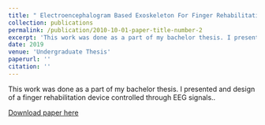 ```yaml
---
title: " Electroencephalogram Based Exoskeleton For Finger Rehabilitation"
collection: publications
permalink: /publication/2010-10-01-paper-title-number-2
excerpt: 'This work was done as a part of my bachelor thesis. I presented and design of a finger rehabilitation device controlled through EEG signals.'
date: 2019
venue: 'Undergraduate Thesis'
paperurl: ''
citation: ''
---
```

This work was done as a part of my bachelor thesis. I presented and design of a finger rehabilitation device controlled through EEG signals..

[Download paper here](https://drive.google.com/file/d/1lzmUZu1rjwyPikZrpBadm28iXRfictfT/view?usp=sharing)
